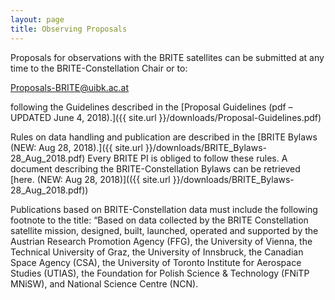 ```yaml
---
layout: page
title: Observing Proposals
---
```

Proposals for observations with the BRITE satellites can be submitted at
any time to the BRITE-Constellation Chair or to:

Proposals-BRITE@uibk.ac.at

following the Guidelines described in the
[Proposal Guidelines (pdf – UPDATED June 4, 2018).]({{ site.url }}/downloads/Proposal-Guidelines.pdf)



Rules on data handling and publication are described in the
[BRITE Bylaws (NEW: Aug 28, 2018).]({{ site.url }}/downloads/BRITE_Bylaws-28_Aug_2018.pdf)
Every BRITE PI is obliged to follow these rules. A
document describing the BRITE-Constellation Bylaws can be retrieved
[here. (NEW: Aug 28, 2018)](({{ site.url }}/downloads/BRITE_Bylaws-28_Aug_2018.pdf))

Publications based on BRITE-Constellation data must include the following
footnote to the title:
“Based on data collected by the BRITE Constellation satellite mission,
designed, built, launched, operated and supported by the Austrian Research
Promotion Agency (FFG), the University of Vienna, the Technical
University of Graz, the University of Innsbruck, the Canadian Space
Agency (CSA), the University of Toronto Institute for Aerospace Studies
(UTIAS), the Foundation for Polish Science & Technology (FNiTP MNiSW), and
National Science Centre (NCN).